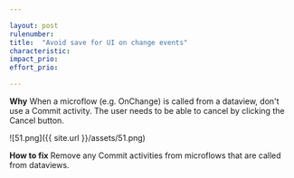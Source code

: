 ```yaml
---

layout: post
rulenumber: 
title:  "Avoid save for UI on change events"
characteristic: 
impact_prio: 
effort_prio:

---
```


**Why**
When a microflow (e.g. OnChange) is called from a dataview, don't use a Commit activity. The user needs to be able to cancel by clicking the Cancel button.

![51.png]({{ site.url }}/assets/51.png)

**How to fix**
Remove any Commit activities from microflows that are called from dataviews.
